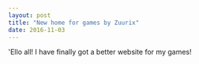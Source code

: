 ```yaml
---
layout: post
title: "New home for games by Zuurix"
date: 2016-11-03
---
```


'Ello all! I have finally got a better website for my games!
